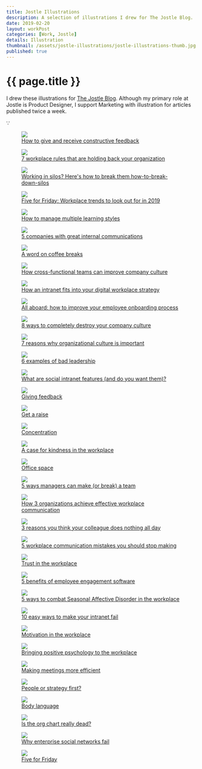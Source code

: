 ```yaml
---
title: Jostle Illustrations
description: A selection of illustrations I drew for The Jostle Blog.
date: 2019-02-20
layout: workPost
categories: [Work, Jostle]
details: Illustration
thumbnail: /assets/jostle-illustrations/jostle-illustrations-thumb.jpg
published: true
---
```


<div class="mw-900  bp1-u-textAlign-center  u-mar-auto  u-mar-b05">
    <h1 class="u-noMargin u-mar-b00"><strong>{{ page.title }}</strong></h1>
    <p class="as-h3" style="max-width: 100%;">I drew these illustrations for <a href="https://blog.jostle.me/blog" title="The Jostle Blog">The Jostle Blog</a>. Although my primary role at Jostle is Product Designer, I support Marketing with illustration for articles published twice a week.</p>
    <p class="as-h5  bp1-u-textAlign-center  u-mar-b05">&#8757;</p>
</div>

<div class="Grid  Grid--withGutters">
    <div class="Grid-cell  u-size1of1">
        <figure class="u-mar-b02">
            <img src="/assets/jostle-illustrations/how-to-give-and-receive-feedback.jpg"/>
            <figcaption><a href="https://blog.jostle.me/blog/how-to-give-and-receive-constructive-feedback" title="How to give and receive constructive feedback">How to give and receive constructive feedback</a></figcaption>
        </figure>
    </div>
    <div class="Grid-cell  u-size1of1">
        <figure class="u-mar-b02">
            <img src="/assets/jostle-illustrations/workplace-rules-16x9.png"/>
            <figcaption><a href="https://blog.jostle.me/blog/7-workplace-rules-that-need-to-go" title="7 workplace rules that need to go">7 workplace rules that are holding back your organization</a></figcaption>
        </figure>
    </div>
    <div class="Grid-cell  u-size1of1">
        <figure class="u-mar-b02">
            <img src="/assets/jostle-illustrations/how-to-break-down-silos.png"/>
            <figcaption><a href="https://blog.jostle.me/blog/how-to-break-down-silos" title="Working in silos? Here's how to break them how-to-break-down-silos">Working in silos? Here's how to break them how-to-break-down-silos</a></figcaption>
        </figure>
    </div>
    <div class="Grid-cell  u-size1of1">
        <figure class="u-mar-b02">
            <img src="/assets/jostle-illustrations/5-workplace-trends-of-2019-16x9.png"/>
            <figcaption><a href="https://blog.jostle.me/blog/five-for-friday-workplace-trends-2019" title="Five for Friday: Workplace trends to look out for in 2019">Five for Friday: Workplace trends to look out for in 2019</a></figcaption>
        </figure>
    </div>
    <div class="Grid-cell  u-size1of1">
        <figure class="u-mar-b02">
            <img src="/assets/jostle-illustrations/learning-styles-16x9.png"/>
            <figcaption><a href="https://blog.jostle.me/blog/how-to-manage-multiple-learning-styles" title="5 companies with great internal communications">How to manage multiple learning styles</a></figcaption>
        </figure>
    </div>
    <div class="Grid-cell  u-size1of1">
        <figure class="u-mar-b02">
            <img src="/assets/jostle-illustrations/companies-with-great-internal-communications-16x9.png"/>
            <figcaption><a href="https://blog.jostle.me/blog/companies-with-great-internal-communications" title="5 companies with great internal communications">5 companies with great internal communications</a></figcaption>
        </figure>
    </div>
    <div class="Grid-cell  u-size1of1">
        <figure class="u-mar-b02">
            <img src="/assets/jostle-illustrations/coffee-breaks-16x9.png"/>
            <figcaption><a href="https://blog.jostle.me/blog/benefits-of-coffee-breaks" title="A word on coffee breaks">A word on coffee breaks</a></figcaption>
        </figure>
    </div>
    <div class="Grid-cell  u-size1of1">
        <figure class="u-mar-b02">
            <img src="/assets/jostle-illustrations/cross-functional-teams-16x9.png"/>
            <figcaption><a href="https://blog.jostle.me/blog/how-cross-functional-teams-can-improve-company-culture" title="How cross-functional teams can improve company culture">How cross-functional teams can improve company culture</a></figcaption>
        </figure>
    </div>
    <div class="Grid-cell  u-size1of1">
        <figure class="u-mar-b02">
            <img src="/assets/jostle-illustrations/how-an-intranet-fits-into-your-digital-workplace-strategy-16x9@2x.png"/>
            <figcaption><a href="https://blog.jostle.me/blog/how-an-intranet-fits-into-your-digital-workplace-strategy" title="How an intranet fits into your digital workplace strategy">How an intranet fits into your digital workplace strategy</a></figcaption>
        </figure>
    </div>
    <div class="Grid-cell  u-size1of1">
        <figure class="u-mar-b02">
            <img src="/assets/jostle-illustrations/all-aboard-new-hires-your-company-skills-values-16x9.png"/>
            <figcaption><a href="https://blog.jostle.me/blog/improve-your-employee-onboarding-process" title="All aboard: how to improve your employee onboarding process">All aboard: how to improve your employee onboarding process</a></figcaption>
        </figure>
    </div>
    <div class="Grid-cell  u-size1of1">
        <figure class="u-mar-b02">
            <img src="/assets/jostle-illustrations/8-ways-to-completely-destroy-your-company-culture-16x9@2x.png"/>
            <figcaption><a href="https://blog.jostle.me/blog/8-ways-to-completely-destroy-your-company-culture-2/" title="8 ways to completely destroy your company culture">8 ways to completely destroy your company culture</a></figcaption>
        </figure>
    </div>
    <div class="Grid-cell  u-size1of1">
        <figure class="u-mar-b02">
            <img src="/assets/jostle-illustrations/7-reasons-why-organizational-culture-is-important-16x9@2x.png"/>
            <figcaption><a href="https://blog.jostle.me/blog/why-is-organizational-culture-important" title="7 reasons why organizational culture is important">7 reasons why organizational culture is important</a></figcaption>
        </figure>
    </div>
    <div class="Grid-cell  u-size1of1">
        <figure class="u-mar-b02">
            <img src="/assets/jostle-illustrations/6-examples-of-bad-leadership-16x9@2x.png"/>
            <figcaption><a href="https://blog.jostle.me/blog/6-examples-of-bad-leadership" title="6 examples of bad leadership">6 examples of bad leadership</a></figcaption>
        </figure>
    </div>
    <div class="Grid-cell  u-size1of1">
        <figure class="u-mar-b02">
            <img src="/assets/jostle-illustrations/what-are-social-intranet-features-16x9@2x.png"/>
            <figcaption><a href="https://blog.jostle.me/blog/social-intranet-features" title="What are social intranet features (and do you want them)?">What are social intranet features (and do you want them)?</a></figcaption>
        </figure>
    </div>
    <div class="Grid-cell  u-size1of1">
        <figure class="u-mar-b02">
            <img src="/assets/jostle-illustrations/conflict-in-the-workplace-16x9.png"/>
            <figcaption><a href="https://blog.jostle.me/blog/five-for-friday-giving-feedback" title="Giving feedback">Giving feedback</a></figcaption>
        </figure>
    </div>
    <div class="Grid-cell  u-size1of1">
        <figure class="u-mar-b02">
            <img src="/assets/jostle-illustrations/get-a-raise-16x9.png"/>
            <figcaption><a href="https://blog.jostle.me/blog/five-for-friday-get-a-raise" title="Get a raise">Get a raise</a></figcaption>
        </figure>
    </div>
    <div class="Grid-cell  u-size1of1">
        <figure class="u-mar-b02">
            <img src="/assets/jostle-illustrations/concentration-16x9.png"/>
            <figcaption><a href="https://blog.jostle.me/blog/five-for-friday-concentration" title="Concentration">Concentration</a></figcaption>
        </figure>
    </div>
    <div class="Grid-cell  u-size1of1">
        <figure class="u-mar-b02">
            <img src="/assets/jostle-illustrations/a-case-for-kindness-in-the-workplace-16x9.png"/>
            <figcaption><a href="https://blog.jostle.me/blog/a-case-for-kindness-in-the-workplace" title="A case for kindness in the workplace">A case for kindness in the workplace</a></figcaption>
        </figure>
    </div>
    <div class="Grid-cell  u-size1of1">
        <figure class="u-mar-b02">
            <img src="/assets/jostle-illustrations/office-space.png"/>
            <figcaption><a href="https://blog.jostle.me/blog/five-for-friday-office-space" title="Office space">Office space</a></figcaption>
        </figure>
    </div>
    <div class="Grid-cell  u-size1of1">
        <figure class="u-mar-b02">
            <img src="/assets/jostle-illustrations/5-ways-managers-can-make-or-break-a-team.png"/>
            <figcaption><a href="https://blog.jostle.me/blog/5-ways-managers-can-make-or-break-a-team" title="5 ways managers can make (or break) a team">5 ways managers can make (or break) a team</a></figcaption>
        </figure>
    </div>
    <div class="Grid-cell  u-size1of1">
        <figure class="u-mar-b02">
            <img src="/assets/jostle-illustrations/how-3-organizations-achieve-effective-workplace-communication.png"/>
            <figcaption><a href="https://blog.jostle.me/blog/how-3-organizations-get-outstanding-internal-communication-results" title="How 3 organizations achieve effective workplace communication">How 3 organizations achieve effective workplace communication</a></figcaption>
        </figure>
    </div>
    <div class="Grid-cell  u-size1of1">
        <figure class="u-mar-b02">
            <img src="/assets/jostle-illustrations/3-reasons-you-think-your-colleague-does-nothing-all-day.png"/>
            <figcaption><a href="https://blog.jostle.me/blog/seriously-what-does-she-do-all-day/" title="3 reasons you think your colleague does nothing all day">3 reasons you think your colleague does nothing all day</a></figcaption>
        </figure>
    </div>
    <div class="Grid-cell  u-size1of1">
        <figure class="u-mar-b02">
            <img src="/assets/jostle-illustrations/5-workplace-communication-mistakes-you-should-stop-making.png"/>
            <figcaption><a href="https://blog.jostle.me/blog/5-workplace-communications-mistakes-you-should-stop-making" title="5 workplace communication mistakes you should stop making">5 workplace communication mistakes you should stop making</a></figcaption>
        </figure>
    </div>
    <div class="Grid-cell  u-size1of1">
        <figure class="u-mar-b02">
            <img src="/assets/jostle-illustrations/trust-in-the-workplace.png"/>
            <figcaption><a href="https://blog.jostle.me/blog/five-for-friday-trust-in-the-workplace" title="Trust in the workplace">Trust in the workplace</a></figcaption>
        </figure>
    </div>
    <div class="Grid-cell  u-size1of1">
        <figure class="u-mar-b02">
            <img src="/assets/jostle-illustrations/5-benefits-of-employee-engagement-software.png"/>
            <figcaption><a href="https://blog.jostle.me/blog/5-benefits-of-employee-engagement-software" title="5 benefits of employee engagement software">5 benefits of employee engagement software</a></figcaption>
        </figure>
    </div>
    <div class="Grid-cell  u-size1of1">
        <figure class="u-mar-b02">
            <img src="/assets/jostle-illustrations/5-ways-to-combat-seasonal-affective-disorder-in-the-workplace.png"/>
            <figcaption><a href="https://blog.jostle.me/blog/combat-seasonal-affective-disorder-at-work" title="5 ways to combat Seasonal Affective Disorder in the workplace">5 ways to combat Seasonal Affective Disorder in the workplace</a></figcaption>
        </figure>
    </div>
    <div class="Grid-cell  u-size1of1">
        <figure class="u-mar-b02">
            <img src="/assets/jostle-illustrations/10-easy-ways-to-make-your-intranet-fail.png"/>
            <figcaption><a href="https://blog.jostle.me/blog/10-easy-ways-intranet-fail" title="10 easy ways to make your intranet fail">10 easy ways to make your intranet fail</a></figcaption>
        </figure>
    </div>
    <div class="Grid-cell  u-size1of1">
        <figure class="u-mar-b02">
            <img src="/assets/jostle-illustrations/motivation-in-the-workplace.png"/>
            <figcaption><a href="https://blog.jostle.me/blog/five-for-friday-motivation-workplace" title="Motivation in the workplace">Motivation in the workplace</a></figcaption>
        </figure>
    </div>
    <div class="Grid-cell  u-size1of1">
        <figure class="u-mar-b02">
            <img src="/assets/jostle-illustrations/bringing-positive-psychology-to-the-workplace.png"/>
            <figcaption><a href="https://blog.jostle.me/blog/bringing-positive-psychology-to-the-workplace" title="Bringing positive psychology to the workplace">Bringing positive psychology to the workplace</a></figcaption>
        </figure>
    </div>
    <div class="Grid-cell  u-size1of1">
        <figure class="u-mar-b02">
            <img src="/assets/jostle-illustrations/making-meetings-more-efficient.png"/>
            <figcaption><a href="https://blog.jostle.me/blog/making-meetings-more-efficient" title="Making meetings more efficient">Making meetings more efficient</a></figcaption>
        </figure>
    </div>
    <div class="Grid-cell  u-size1of1">
        <figure class="u-mar-b02">
            <img src="/assets/jostle-illustrations/people-or-strategy-first.png"/>
            <figcaption><a href="https://blog.jostle.me/blog/five-for-friday-people-or-strategy-first" title="People or strategy first?">People or strategy first?</a></figcaption>
        </figure>
    </div>
    <div class="Grid-cell  u-size1of1">
        <figure class="u-mar-b02">
            <img src="/assets/jostle-illustrations/body-language.png"/>
            <figcaption><a href="https://blog.jostle.me/blog/five-for-friday-body-language" title="Body language">Body language</a></figcaption>
        </figure>
    </div>
    <div class="Grid-cell  u-size1of1">
        <figure class="u-mar-b02">
            <img src="/assets/jostle-illustrations/is-the-org-chart-really-dead.png"/>
            <figcaption><a href="https://blog.jostle.me/blog/is-the-org-chart-really-dead" title="Is the org chart really dead?">Is the org chart really dead?</a></figcaption>
        </figure>
    </div>
    <div class="Grid-cell  u-size1of1">
        <figure class="u-mar-b02">
            <img src="/assets/jostle-illustrations/why-enterprise-social-networks-fail.png"/>
            <figcaption><a href="https://blog.jostle.me/blog/why-enterprise-social-intranets-fail/" title="Why enterprise social networks fail">Why enterprise social networks fail</a></figcaption>
        </figure>
    </div>
    <div class="Grid-cell  u-size1of1">
        <figure class="u-mar-b00">
            <img src="/assets/jostle-illustrations/five-for-fiday.png"/>
            <figcaption><a href="https://blog.jostle.me/blog/five-for-friday-future-of-work" title="Five for Friday series">Five for Friday</a></figcaption>
        </figure>
    </div>
</div>